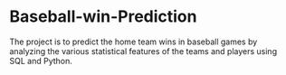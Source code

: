 # Baseball-win-Prediction
The project is to predict the home team wins in baseball games by analyzing the various statistical features of the teams and players using SQL and Python.
